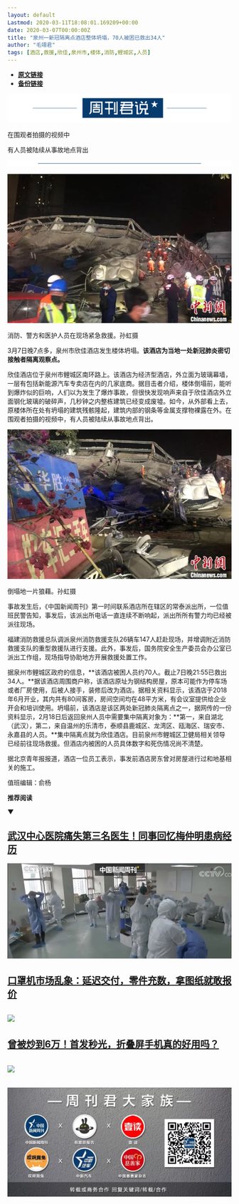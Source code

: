 ```yaml
---
layout: default
Lastmod: 2020-03-11T18:08:01.169209+00:00
date: 2020-03-07T00:00:00Z
title: "泉州一新冠隔离点酒店整体坍塌，70人被困已救出34人"
author: "毛翊君"
tags: [酒店,救援,欣佳,泉州市,楼体,消防,鲤城区,人员]
---
```


* [**原文链接**](https://mp.weixin.qq.com/s/v-zD_73xC8AEoWUxf9M0dw)
* [**备份链接**](http://archive.is/JlAL7)


![](/images/post/0b995832eeca5de5edf4a538863cc663.jpg)

在围观者拍摄的视频中

有人员被陆续从事故地点背出

![](/images/post/3e5754551b0f84e4e96ed4ff1ecd6c76.jpg)

![](/images/post/82e8dfc0d54552911b0638879cef0b7f.jpg)

消防、警方和医护人员在现场紧急救援。孙虹摄

3月7日晚7点多，泉州市欣佳酒店发生楼体坍塌。**该酒店为当地一处新冠肺炎密切接触者隔离观察点。**

欣佳酒店位于泉州市鲤城区南环路上。该酒店为经济型酒店，外立面为玻璃幕墙，一层有包括新能源汽车专卖店在内的几家底商。据目击者介绍，楼体倒塌前，能听到爆炸似的巨响，人们以为发生了爆炸事故，但很快发现响声来自于欣佳酒店外立面钢化玻璃的破碎声，几秒钟之内整栋建筑已经变成废墟。如今，从外部看上去，原楼体所在处有坍塌的建筑残骸隆起，建筑内部的钢条等金属支撑物裸露在外。在围观者拍摄的视频中，有人员被陆续从事故地点背出。

![](/images/post/aed150847d7540c02551492911d5126f.jpg)

倒塌地一片狼藉。孙虹摄

事故发生后，《中国新闻周刊》第一时间联系酒店所在辖区的常泰派出所，一位值班民警告知，事发后，该派出所电话一直连续不断响起，派出所所有警力均已经被派往现场。

福建消防救援总队调派泉州消防救援支队26辆车147人赶赴现场，并增调附近消防救援支队的重型救援队进行支援。此外，事发后，国务院安全生产委员会办公室已派出工作组，现场指导协助地方开展救援处置工作。

据泉州市鲤城区政府的信息，**该酒店被困人员约70人。截止7日晚21:55已救出34人。**据该酒店周围商户称，该酒店原址为钢结构房屋，原本可能作为停车场或者厂房使用，后被人接手，装修后改为酒店。据相关资料显示，该酒店于2018年6月开业，其内共有80间客房，房间空间均在48平方米，有会议室提供给企业开会和培训使用。坍塌前，该酒店是该区两处新冠肺炎隔离点之一，据网传的一份资料显示，2月18日后返回泉州人员中需要集中隔离对象为：**第一，来自湖北（武汉），第二，来自温州的乐清市，泰顺县鹿城区、龙湾区、瓯海区、瑞安市、永嘉县的人员。**集中隔离点就为欣佳酒店。目前泉州市鲤城区卫健局相关领导已经前往现场救援。但酒店内被困的人员具体数字和死伤情况尚不清楚。

据北京青年报报道，酒店一位员工表示，事发前酒店房东曾对房屋进行过和地基相关的施工。

值班编辑：俞杨  

**推荐阅读**

▼

[**武汉中心医院痛失第三名医生！**](http://mp.weixin.qq.com/s?__biz=MjM5MDU1Mzg3Mw==&mid=2651251596&idx=1&sn=1c3ebfd41bfa7dc8ed205d99e98012ea&chksm=bdb141f28ac6c8e4295735a277bbb51227d581a0ac620e536e2f05d73f157d33a577fe0e5548&scene=21#wechat_redirect)[**同事回忆梅仲明患病经历**](http://mp.weixin.qq.com/s?__biz=MjM5MDU1Mzg3Mw==&mid=2651251596&idx=1&sn=1c3ebfd41bfa7dc8ed205d99e98012ea&chksm=bdb141f28ac6c8e4295735a277bbb51227d581a0ac620e536e2f05d73f157d33a577fe0e5548&scene=21#wechat_redirect)
-----------------------------------------------------------------------------------------------------------------------------------------------------------------------------------------------------------------------------------------------------------------------------------------------------------------------------------------------------------------------------------------------------------------------------------------------------------------------------------

[![](/images/post/a1abc1b841d595497cd493b5d9e05059.jpg)](http://mp.weixin.qq.com/s?__biz=MjM5MDU1Mzg3Mw==&mid=2651251596&idx=1&sn=1c3ebfd41bfa7dc8ed205d99e98012ea&chksm=bdb141f28ac6c8e4295735a277bbb51227d581a0ac620e536e2f05d73f157d33a577fe0e5548&scene=21#wechat_redirect)

[**口罩机市场乱象：延迟交付，零件充数，拿图纸就敢报价**](http://mp.weixin.qq.com/s?__biz=MjM5MDU1Mzg3Mw==&mid=2651251801&idx=1&sn=8a324d738ff3263c7fc6453b8b664fc4&chksm=bdb146278ac6cf31a9a5d5f460f7d1af79daa53cbcd07917c688539d3657fbbd75a9850a7d13&scene=21#wechat_redirect)
------------------------------------------------------------------------------------------------------------------------------------------------------------------------------------------------------------------------------------------------------

[![](/images/post/7a8bd67a842c95bcbc2ff401394f515f.jpg)](http://mp.weixin.qq.com/s?__biz=MjM5MDU1Mzg3Mw==&mid=2651251801&idx=1&sn=8a324d738ff3263c7fc6453b8b664fc4&chksm=bdb146278ac6cf31a9a5d5f460f7d1af79daa53cbcd07917c688539d3657fbbd75a9850a7d13&scene=21#wechat_redirect)
------------------------------------------------------------------------------------------------------------------------------------------------------------------------------------------------------------------------------------------------------------------------------------------------------------------------------------------------------------------------

[**曾被炒到6万！首发秒光，折叠屏手机真的好用吗？**](http://mp.weixin.qq.com/s?__biz=MjM5MDU1Mzg3Mw==&mid=2651251835&idx=1&sn=b7417cd1f11659078147c9ba6a09e68a&chksm=bdb146058ac6cf1382a0f163cbc7f0a3567d6f243ac3ed416c648d3351f158837084e14f4a5b&scene=21#wechat_redirect)
----------------------------------------------------------------------------------------------------------------------------------------------------------------------------------------------------------------------------------------------------

[![](/images/post/eb3a8cb32dae161353da30703a72a237.jpg)](http://mp.weixin.qq.com/s?__biz=MjM5MDU1Mzg3Mw==&mid=2651251835&idx=1&sn=b7417cd1f11659078147c9ba6a09e68a&chksm=bdb146058ac6cf1382a0f163cbc7f0a3567d6f243ac3ed416c648d3351f158837084e14f4a5b&scene=21#wechat_redirect)
---------------------------------------------------------------------------------------------------------------------------------------------------------------------------------------------------------------------------------------------------------------------------------------------------------------------------------------------------------------------

![](/images/post/e7d75581cc05b5b4850558294bf97f5f.jpg)
--------------------------------------------------------------------------------------------------------------------------------------------------------


